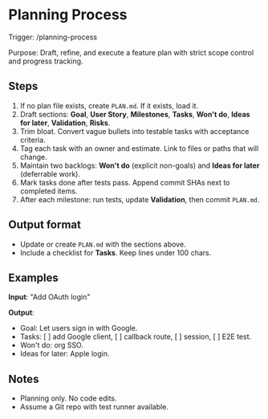 # Planning Process

Trigger: /planning-process

Purpose: Draft, refine, and execute a feature plan with strict scope control and progress tracking.

## Steps

1. If no plan file exists, create `PLAN.md`. If it exists, load it.
2. Draft sections: **Goal**, **User Story**, **Milestones**, **Tasks**, **Won't do**, **Ideas for later**, **Validation**, **Risks**.
3. Trim bloat. Convert vague bullets into testable tasks with acceptance criteria.
4. Tag each task with an owner and estimate. Link to files or paths that will change.
5. Maintain two backlogs: **Won't do** (explicit non-goals) and **Ideas for later** (deferrable work).
6. Mark tasks done after tests pass. Append commit SHAs next to completed items.
7. After each milestone: run tests, update **Validation**, then commit `PLAN.md`.

## Output format

- Update or create `PLAN.md` with the sections above.
- Include a checklist for **Tasks**. Keep lines under 100 chars.

## Examples
**Input**: "Add OAuth login"

**Output**:

- Goal: Let users sign in with Google.
- Tasks: [ ] add Google client, [ ] callback route, [ ] session, [ ] E2E test.
- Won't do: org SSO.
- Ideas for later: Apple login.

## Notes

- Planning only. No code edits.
- Assume a Git repo with test runner available.
